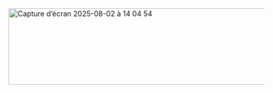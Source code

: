 <img width="729" height="151" alt="Capture d’écran 2025-08-02 à 14 04 54" src="https://github.com/user-attachments/assets/65ec22bc-e1ca-4de4-9870-634dcdb39362" />
